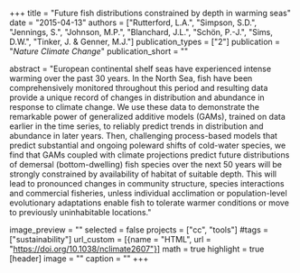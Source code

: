 +++
title = "Future fish distributions constrained by depth in warming seas"
date = "2015-04-13"
authors = ["Rutterford, L.A.", "Simpson, S.D.", "Jennings, S.", "Johnson, M.P.", "Blanchard, J.L.", "Schön, P.-J.", "Sims, D.W.", "Tinker, J. & Genner, M.J."]
publication_types = ["2"]
publication = "_Nature Climate Change_"
publication_short = ""

abstract = "European continental shelf seas have experienced intense warming over the past 30 years. In the North Sea, fish have been comprehensively monitored throughout this period and resulting data provide a unique record of changes in distribution and abundance in response to climate change. We use these data to demonstrate the remarkable power of generalized additive models (GAMs), trained on data earlier in the time series, to reliably predict trends in distribution and abundance in later years. Then, challenging process-based models that predict substantial and ongoing poleward shifts of cold-water species, we find that GAMs coupled with climate projections predict future distributions of demersal (bottom-dwelling) fish species over the next 50 years will be strongly constrained by availability of habitat of suitable depth. This will lead to pronounced changes in community structure, species interactions and commercial fisheries, unless individual acclimation or population-level evolutionary adaptations enable fish to tolerate warmer conditions or move to previously uninhabitable locations."

image_preview = ""
selected = false
projects = ["cc", "tools"]
#tags = ["sustainability"]
url_custom = [{name = "HTML", url = "https://doi.org/10.1038/nclimate2607"}]
math = true
highlight = true
[header]
image = ""
caption = ""
+++


